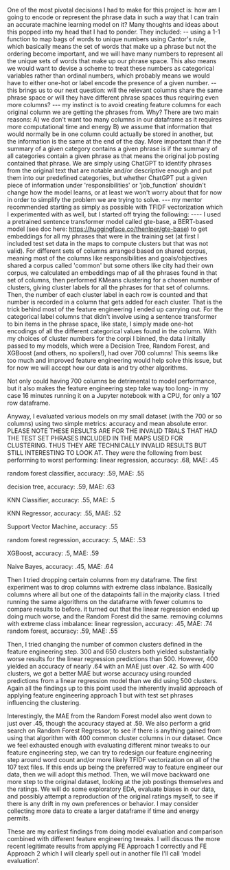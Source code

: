 One of the most pivotal decisions I had to make for this project is: how am I going to encode or represent the phrase data in such a way that I can train an accurate machine learning model on it? Many thoughts and ideas about this popped into my head that I had to ponder. They included:
   -- using a 1-1 function to map bags of words to unique numbers using Cantor's rule, which basically means the set of words that make up a phrase but not the ordering become important, and we will have many numbers to represent all the unique sets of words that make up our phrase space. This also means we would want to devise a scheme to treat these numbers as categorical variables rather than ordinal numbers, which probably means we would have to either one-hot or label encode the presence of a given number.
   -- this brings us to our next question: will the relevant columns share the same phrase space or will they have different phrase spaces thus requiring even more columns?
      --- my instinct is to avoid creating feature columns for each original column we are getting the phrases from. Why? There are two main reasons:
            A) we don't want too many columns in our dataframe as it requires more computational time and energy
            B) we assume that information that would normally be in one column could actually be stored in another, but the information is the same at the end of the day. More important than if the summary of a given category contains a given phrase is if the summary of all categories contain a given phrase as that means the original job posting contained that phrase. We are simply using ChatGPT to identify phrases from the original text that are notable and/or descriptive enough and put them into our predefined categories, but whether ChatGPT put a given piece of information under 'responsibilities' or 'job_function' shouldn't change how the model learns, or at least we won't worry about that for now in order to simplify the problem we are trying to solve. 
      --- my mentor recommended starting as simply as possible with TFIDF vectorization which I experimented with as well, but I started off trying the following:
         ---- I used a pretrained sentence transformer model called gte-base, a BERT-based model (see doc here: https://huggingface.co/thenlper/gte-base) to get embeddings for all my phrases that were in the training set (at first I included test set data in the maps to compute clusters but that was not valid). For different sets of columns arranged based on shared corpus, meaning most of the columns like responsibilities and goals/objectives shared a corpus called 'common' but some others like city had their own corpus, we calculated an embeddings map of all the phrases found in that set of columns, then performed KMeans clustering for a chosen number of clusters, giving cluster labels for all the phrases for that set of columns. Then, the number of each cluster label in each row is counted and that number is recorded in a column that gets added for each cluster. That is the trick behind most of the feature engineering I ended up carrying out. For the categorical label columns that didn't involve using a sentence transformer to bin items in the phrase space, like state, I simply made one-hot encodings of all the different categorical values found in the column. With my choices of cluster numbers for the corpi I binned, the data I initally passed to my models, which were a Decision Tree, Random Forest, and XGBoost (and others, no spoilers!), had over 700 columns! This seems like too much and improved feature engineering would help solve this issue, but for now we will accept how our data is and try other algorithms. 

Not only could having 700 columns be detrimental to model performance, but it also makes the feature engineering step take way too long- in my case 16 minutes running it on a Jupyter notebook with a CPU, for only a 107 row dataframe.

Anyway, I evaluated various models on my small dataset (with the 700 or so columns) using two simple metrics: accuracy and mean absolute error. PLEASE NOTE THESE RESULTS ARE FOR THE INVALID TRIALS THAT HAD THE TEST SET PHRASES INCLUDED IN THE MAPS USED FOR CLUSTERING. THUS THEY ARE TECHNICALLY INVALID RESULTS BUT STILL INTERESTING TO LOOK AT. They were the following from best performing to worst performing: 
linear regression, accuracy: .68, MAE: .45

random forest classifier, accuracy: .59, MAE: .55

decision tree, accuracy: .59, MAE: .63

KNN Classifier, accuracy: .55, MAE: .5

KNN Regressor, accuracy: .55, MAE: .52

Support Vector Machine, accuracy: .55

random forest regression, accuracy: .5, MAE: .53

XGBoost, accuracy: .5, MAE: .59

Naive Bayes, accuracy: .45, MAE: .64

Then I tried dropping certain columns from my dataframe. The first experiment was to drop columns with extreme class inbalance. Basically columns where all but one of the datapoints fall in the majority class. I tried running the same algorithms on the dataframe with fewer columns to compare results to before. it turned out that the linear regression ended up doing much worse, and the Random Forest did the same.
removing columns with extreme class imbalance:
linear regression, accuracy: .45, MAE: .74
random forest, accuracy: .59, MAE: .55

Then, I tried changing the number of common clusters defined in the feature engineering step. 300 and 650 clusters both yielded substantially worse results for the linear regression predictions than 500. However, 400 yielded an accuracy of nearly .64 with an MAE just over .42. So with 400 clusters, we got a better MAE but worse accuracy using rounded predictions from a linear regression model than we did using 500 clusters. Again all the findings up to this point used the inherently invalid approach of applying feature engineering approach 1 but with test set phrases influencing the clustering. 

Interestingly, the MAE from the Random Forest model also went down to just over .45, though the accuracy stayed at .59. We also perform a grid search on Random Forest Regressor, to see if there is anything gained from using that algorithm with 400 common cluster columns in our dataset. Once we feel exhausted enough with evaluating different minor tweaks to our feature engineering step, we can try to redesign our feature engineering step around word count and/or more likely TFIDF vectorization on all of the 107 text files. If this ends up being the preferred way to feature engineer our data, then we will adopt this method. Then, we will move backward one more step to the original dataset, looking at the job postings themselves and the ratings. We will do some exploratory EDA, evaluate biases in our data, and possibly attempt a reproduction of the original ratings myself, to see if there is any drift in my own preferences or behavior. I may consider collecting more data to create a larger dataframe if time and energy permits.

These are my earliest findings from doing model evaluation and comparison combined with different feature engineering tweaks. I will discuss the more recent legitimate results from applying FE Approach 1 correctly and FE Approach 2 which I will clearly spell out in another file I'll call 'model evaluation'. 
